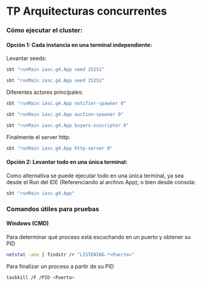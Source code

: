 # TP Arquitecturas concurrentes

### Cómo ejecutar el cluster: 
#### Opción 1: Cada instancia en una terminal independiente:

Levantar seeds:
```bash
sbt "runMain iasc.g4.App seed 25251"
```
```bash
sbt "runMain iasc.g4.App seed 25252"
```

Diferentes actores principales:
```bash
sbt "runMain iasc.g4.App notifier-spawner 0"
```
```bash
sbt "runMain iasc.g4.App auction-spawner 0"
```
```bash
sbt "runMain iasc.g4.App buyers-suscriptor 0"
```

Finalmente el server http:
```bash
sbt "runMain iasc.g4.App http-server 0"
```

#### Opción 2: Levantar todo en una única terminal:

Como alternativa se puede ejecutar todo en una única terminal, ya sea desde el Run del IDE (Referenciando al 
archivo App); o bien desde consola:

```bash
sbt "runMain iasc.g4.App"
```

### Comandos útiles para pruebas

#### Windows (CMD)

Para determinar qué proceso está escuchando en un puerto y obtener su PID
```bash
netstat -ano | findstr /r "LISTENING.*<Puerto>"
```

Para finalizar un proceso a partir de su PID
```bash
taskkill /F /PID <Puerto>
```